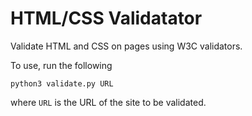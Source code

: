 # HTML/CSS Validatator
Validate HTML and CSS on pages using W3C validators.

To use, run the following

    python3 validate.py URL

where `URL` is the URL of the site to be validated.